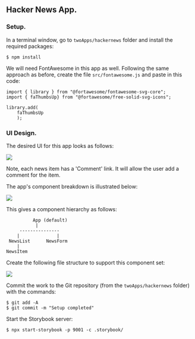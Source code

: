 ## Hacker News App.

### Setup.

In a terminal window, go to `twoApps/hackernews` folder and install the required packages:
 
    $ npm install

We will need FontAwesome in this app as well. Following the same approach as before, create the file `src/fontawesome.js` and paste in this code:

~~~
import { library } from "@fortawesome/fontawesome-svg-core";
import { faThumbsUp} from "@fortawesome/free-solid-svg-icons";

library.add(
    faThumbsUp
    ); 
~~~

### UI Design.

The desired UI for this app looks as follows:

![][hackerUI]

Note, each news item has a 'Comment' link. It will allow the user add a comment for the item.

The app's component breakdown is illustrated below:

![][hackerDesign]

This gives a component hierarchy as follows:

              App (default)
               |
         ---------------
        |              |
     NewsList      NewsForm
        | 
    NewsItem

Create the following file structure to support this component set:

![][hackfiles]

Commit the work to the Git repository (from the `twoApps/hackernews` folder) with the commands:

~~~
$ git add -A
$ git commit -m "Setup completed"
~~~

Start the Storybook server:
~~~
$ npx start-storybook -p 9001 -c .storybook/
~~~

[hackerUI]: ./img/hackerUI.png
[hackerDesign]: ./img/hackerDesign.png
[hackfiles]: ./img/hackfiles.png
